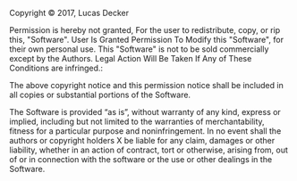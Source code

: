Copyright © 2017, Lucas Decker

Permission is hereby not granted, For the user to redistribute, copy, or rip this, "Software". User Is Granted Permission To Modify this "Software",
for their own personal use. This "Software" is not to be sold commercially except by the Authors. Legal Action Will Be Taken If Any of These Conditions are infringed.:

The above copyright notice and this permission notice shall be included in all copies or substantial portions of the 
Software.

The Software is provided “as is”, without warranty of any kind, express or implied, including but not limited to the 
warranties of merchantability, fitness for a particular purpose and noninfringement. In no event shall the authors or 
copyright holders X be liable for any claim, damages or other liability, whether in an action of contract, tort or 
otherwise, arising from, out of or in connection with the software or the use or other dealings in the Software.
